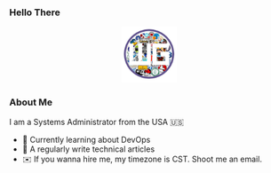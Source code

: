 ### Hello There

<div id="header" align="center">
    <img src="./assets/logo.png" width=100/>
</div>


### About Me
I am a Systems Administrator from the USA :us: 
- :book: Currently learning about DevOps
- :seedling: A regularly write technical articles 
- :envelope: If you wanna hire me, my timezone is CST. Shoot me an email.

